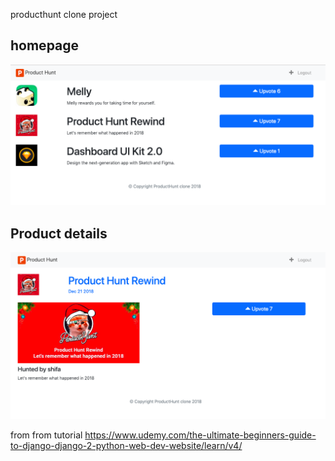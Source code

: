 producthunt clone project 

<h2>homepage</h2>
<img src="https://github.com/wanted88/Product-hunt-clone/blob/master/screenshoot/homepage.png?raw=true">

<h2>Product details</h2>
<img src="https://github.com/wanted88/Product-hunt-clone/blob/master/screenshoot/product%20details.png?raw=true">


from from tutorial https://www.udemy.com/the-ultimate-beginners-guide-to-django-django-2-python-web-dev-website/learn/v4/
